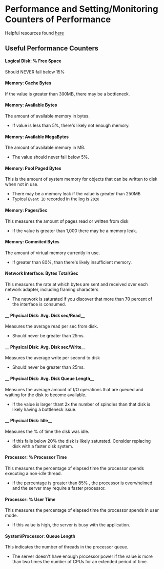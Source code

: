 # Performance and Setting/Monitoring Counters of Performance
Helpful resources found [here](https://docs.microsoft.com/en-us/previous-versions/technet-magazine/cc718984(v=msdn.10))

## Useful Performance Counters

#### __Logical Disk: % Free Space__
Should NEVER fall below 15%


#### __Memory: Cache Bytes__
If the value is greater than 300MB, there may be a bottleneck.

#### __Memory: Available Bytes__
The amount of available memory in bytes.
- If value is less than 5%, there's likely not enough memory.

#### __Memory: Available MegaBytes__
The amount of available memory in MB.
- The value should never fall below 5%.

#### __Memory: Pool Paged Bytes__
This is the amount of system memory for objects that can be written to disk when not in use.
- There may be a memory leak if the value is greater than 250MB
- Typical ```Event ID``` recorded in the log is ```2020```

#### __Memory: Pages/Sec__
This measures the amount of pages read or written from disk
- If the value is greater than 1,000 there may be a memory leak.

#### __Memory: Commited Bytes__
The amount of virtual memory currently in use.
- If greater than 80%, than there's likely insufficient memory.

#### __Network Interface: Bytes Total/Sec__ 
This measures the rate at which bytes are sent and received over each network adapter, including framing characters. 
- The network is saturated if you discover that more than 70 percent of the interface is consumed.


#### __ Physical Disk: Avg. Disk sec/Read__
Measures the average read per sec from disk. 
- Should never be greater than 25ms.


#### __ Physical Disk: Avg. Disk sec/Write__
Measures the average write per second to disk
- Should never be greater than 25ms.


#### __ Physical Disk: Avg. Disk Queue Length__
Measures the average amount of I/O operations that are queued and waiting for the disk to become available.
- If the value is larger thant 2x the number of spindles than that disk is likely having a bottleneck issue.


#### __ Physical Disk: Idle__
Measures the % of time the disk was idle.
- If this falls below 20% the disk is likely saturated. Consider replacing disk with a faster disk system.

#### __Processor: % Processor Time__
This measures the percentage of elapsed time the processor spends executing a non-idle thread. 
- If the percentage is greater than 85% , the processor is overwhelmed and the server may require a faster processor.

#### __Processor: % User Time__
This measures the percentage of elapsed time the processor spends in user mode. 
- If this value is high, the server is busy with the application. 

#### __System\Processor: Queue Length__
This indicates the number of threads in the processor queue. 
- The server doesn't have enough processor power if the value is more than two times the number of CPUs for an extended period of time.
